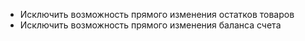 - Исключить возможность прямого изменения остатков товаров
- Исключить возможность прямого изменения баланса счета
